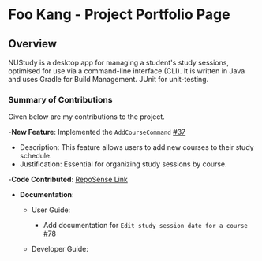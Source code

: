 # Foo Kang - Project Portfolio Page

## Overview

NUStudy is a desktop app for managing a student's study sessions, optimised for use via a command-line interface (CLI).
It is written in Java and uses Gradle for Build Management. JUnit for unit-testing.

### Summary of Contributions

Given below are my contributions to the project.

-**New Feature**: Implemented the `AddCourseCommand` [#37](https://github.com/AY2526S1-CS2113-W14-2/tp/pull/27)

- Description: This feature allows users to add new courses to their study schedule.
- Justification: Essential for organizing study sessions by course.

-**Code Contributed**:
[RepoSense Link](https://nus-cs2113-ay2526s1.github.io/tp-dashboard/?search=fookang&breakdown=true&sort=groupTitle%20dsc&sortWithin=title&since=2025-09-19T00%3A00%3A00&timeframe=commit&mergegroup=&groupSelect=groupByRepos&filteredFileName=&checkedFileTypes=docs~functional-code~test-code~other)

- **Documentation**:

  - User Guide:

    - Add documentation for `Edit study session date for a course` [#78](https://github.com/AY2526S1-CS2113-W14-2/tp/pull/78)

  - Developer Guide:
